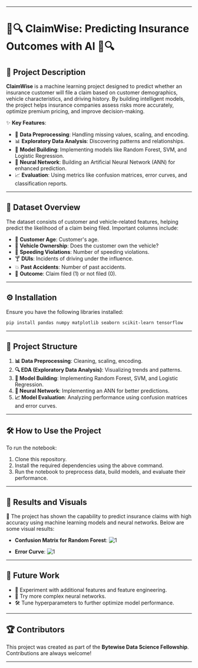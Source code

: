 
---

# 🚗🔍 **ClaimWise: Predicting Insurance Outcomes with AI** 🚗🔍

## 📝 **Project Description**

**ClaimWise** is a machine learning project designed to predict whether an insurance customer will file a claim based on customer demographics, vehicle characteristics, and driving history. By building intelligent models, the project helps insurance companies assess risks more accurately, optimize premium pricing, and improve decision-making.

✨ **Key Features**:
- 🧹 **Data Preprocessing**: Handling missing values, scaling, and encoding.
- 📊 **Exploratory Data Analysis**: Discovering patterns and relationships.
- 🤖 **Model Building**: Implementing models like Random Forest, SVM, and Logistic Regression.
- 🧠 **Neural Network**: Building an Artificial Neural Network (ANN) for enhanced prediction.
- 📈 **Evaluation**: Using metrics like confusion matrices, error curves, and classification reports.

---

## 📂 **Dataset Overview**

The dataset consists of customer and vehicle-related features, helping predict the likelihood of a claim being filed. Important columns include:

- 👤 **Customer Age**: Customer's age.
- 🚗 **Vehicle Ownership**: Does the customer own the vehicle?
- 🚓 **Speeding Violations**: Number of speeding violations.
- 🍸 **DUIs**: Incidents of driving under the influence.
- 💥 **Past Accidents**: Number of past accidents.
- 🎯 **Outcome**: Claim filed (1) or not filed (0).

---

## ⚙️ **Installation**

Ensure you have the following libraries installed:

```bash
pip install pandas numpy matplotlib seaborn scikit-learn tensorflow
```

---

## 📁 **Project Structure**

1. **📊 Data Preprocessing**: Cleaning, scaling, encoding.
2. **🔍 EDA (Exploratory Data Analysis)**: Visualizing trends and patterns.
3. **🤖 Model Building**: Implementing Random Forest, SVM, and Logistic Regression.
4. **🧠 Neural Network**: Implementing an ANN for better predictions.
5. **📈 Model Evaluation**: Analyzing performance using confusion matrices and error curves.

---

## 🛠️ **How to Use the Project**

To run the notebook:

1. Clone this repository.
2. Install the required dependencies using the above command.
3. Run the notebook to preprocess data, build models, and evaluate their performance.

---

## 🎨 **Results and Visuals**

🚀 The project has shown the capability to predict insurance claims with high accuracy using machine learning models and neural networks. Below are some visual results:

- **Confusion Matrix for Random Forest**:
![1](https://github.com/user-attachments/assets/e64888b8-a478-44a4-b1e1-64576811d4b6)

- **Error Curve**:
![1](https://github.com/user-attachments/assets/fb335fbf-fbcc-4c40-a857-63788b34c5de)

---

## 🚀 **Future Work**

- 🧪 Experiment with additional features and feature engineering.
- 🤖 Try more complex neural networks.
- 🛠️ Tune hyperparameters to further optimize model performance.

---

## 🏆 **Contributors**

This project was created as part of the **Bytewise Data Science Fellowship**. Contributions are always welcome!

---
